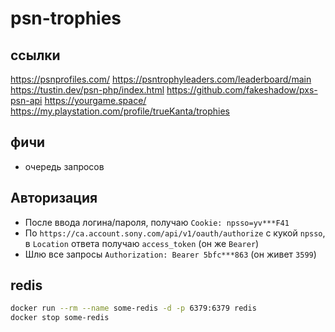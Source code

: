 # psn-trophies

## ссылки

https://psnprofiles.com/
https://psntrophyleaders.com/leaderboard/main
https://tustin.dev/psn-php/index.html
https://github.com/fakeshadow/pxs-psn-api
https://yourgame.space/
https://my.playstation.com/profile/trueKanta/trophies

## фичи

- очередь запросов

## Авторизация

- После ввода логина/пароля, получаю `Cookie: npsso=yv***F41`
- По `https://ca.account.sony.com/api/v1/oauth/authorize` с кукой `npsso`, в `Location` ответа получаю `access_token` (он же `Bearer`)
- Шлю все запросы `Authorization: Bearer 5bfc***863` (он живет `3599`)

## redis

```sh
docker run --rm --name some-redis -d -p 6379:6379 redis
docker stop some-redis
```
